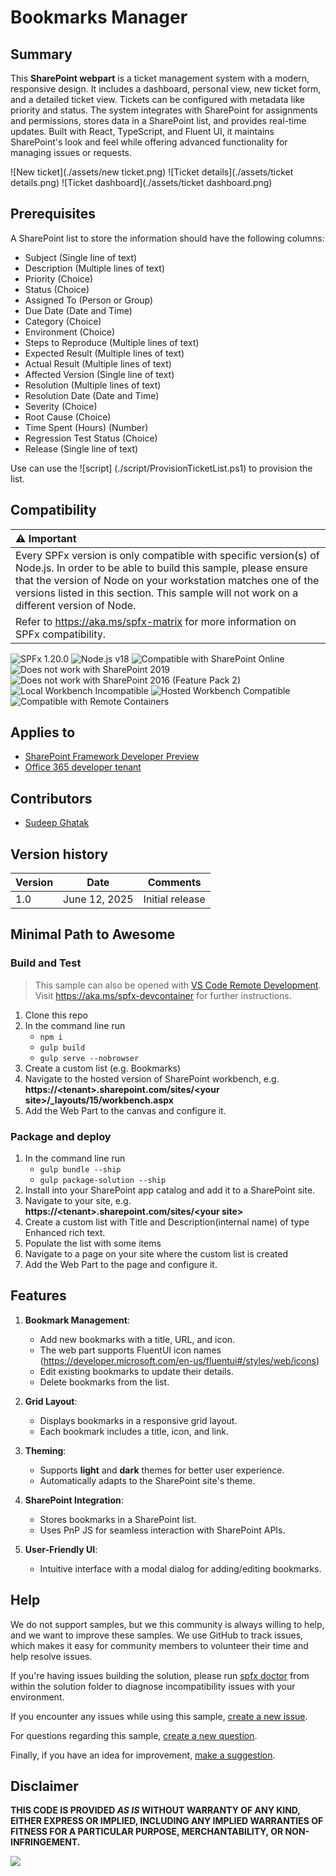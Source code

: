 # Bookmarks Manager

## Summary

This **SharePoint webpart** is a ticket management system with a modern, responsive design. It includes a dashboard, personal view, new ticket form, and a detailed ticket view. Tickets can be configured with metadata like priority and status. The system integrates with SharePoint for assignments and permissions, stores data in a SharePoint list, and provides real-time updates. Built with React, TypeScript, and Fluent UI, it maintains SharePoint's look and feel while offering advanced functionality for managing issues or requests.

![New ticket](./assets/new ticket.png)
![Ticket details](./assets/ticket details.png)
![Ticket dashboard](./assets/ticket dashboard.png)

## Prerequisites

A SharePoint list to store the information should have the following columns:

 - Subject (Single line of text)
 - Description (Multiple lines of text)
 - Priority (Choice)
 - Status (Choice)
 - Assigned To (Person or Group)
 - Due Date (Date and Time)
 - Category (Choice)
 - Environment (Choice)
 - Steps to Reproduce (Multiple lines of text)
 - Expected Result (Multiple lines of text)
 - Actual Result (Multiple lines of text)
 - Affected Version (Single line of text)
 - Resolution (Multiple lines of text)
 - Resolution Date (Date and Time)
 - Severity (Choice)
 - Root Cause (Choice)
 - Time Spent (Hours) (Number)
 - Regression Test Status (Choice)
 - Release (Single line of text)

 Use can use the ![script] (./script/ProvisionTicketList.ps1) to provision the list.

## Compatibility

| :warning: Important          |
|:---------------------------|
| Every SPFx version is only compatible with specific version(s) of Node.js. In order to be able to build this sample, please ensure that the version of Node on your workstation matches one of the versions listed in this section. This sample will not work on a different version of Node.|
|Refer to <https://aka.ms/spfx-matrix> for more information on SPFx compatibility.   |

![SPFx 1.20.0](https://img.shields.io/badge/SPFx-1.20.0-green.svg)
![Node.js v18](https://img.shields.io/badge/Node.js-v18-green.svg)
![Compatible with SharePoint Online](https://img.shields.io/badge/SharePoint%20Online-Compatible-green.svg)
![Does not work with SharePoint 2019](https://img.shields.io/badge/SharePoint%20Server%202019-Incompatible-red.svg "SharePoint Server 2019 requires SPFx 1.4.1 or lower")
![Does not work with SharePoint 2016 (Feature Pack 2)](https://img.shields.io/badge/SharePoint%20Server%202016%20(Feature%20Pack%202)-Incompatible-red.svg "SharePoint Server 2016 Feature Pack 2 requires SPFx 1.1")
![Local Workbench Incompatible](https://img.shields.io/badge/Local%20Workbench-Incompatible-red.svg)
![Hosted Workbench Compatible](https://img.shields.io/badge/Hosted%20Workbench-Compatible-green.svg)
![Compatible with Remote Containers](https://img.shields.io/badge/Remote%20Containers-Compatible-green.svg)

## Applies to

- [SharePoint Framework Developer Preview](https://learn.microsoft.com/sharepoint/dev/spfx/sharepoint-framework-overview)
- [Office 365 developer tenant](https://learn.microsoft.com/sharepoint/dev/spfx/set-up-your-developer-tenant)

## Contributors

- [Sudeep Ghatak](https://github.com/sudeepghatak)

## Version history

|Version|Date|Comments|
|-------|----|--------|
|1.0|June 12, 2025|Initial release|

## Minimal Path to Awesome

### Build and Test

> This sample can also be opened with [VS Code Remote Development](https://code.visualstudio.com/docs/remote/remote-overview). Visit <https://aka.ms/spfx-devcontainer> for further instructions.

1. Clone this repo
1. In the command line run
    - `npm i`
    - `gulp build`
    - `gulp serve --nobrowser`
1. Create a custom list (e.g. Bookmarks)
1. Navigate to the hosted version of SharePoint workbench, e.g. **https://\<tenant>.sharepoint.com/sites/\<your site>/_layouts/15/workbench.aspx**
1. Add the Web Part to the canvas and configure it.

### Package and deploy

1. In the command line run
    - `gulp bundle --ship`
    - `gulp package-solution --ship`
2. Install into your SharePoint app catalog and add it to a SharePoint site.
3. Navigate to your site, e.g. **https://\<tenant>.sharepoint.com/sites/\<your site>**
4. Create a custom list with Title and Description(internal name) of type Enhanced rich text.
5. Populate the list with some items
6. Navigate to a page on your site where the custom list is created
7. Add the Web Part to the page and configure it.

## Features

1. **Bookmark Management**:
   - Add new bookmarks with a title, URL, and icon.
   - The web part supports FluentUI icon names (<https://developer.microsoft.com/en-us/fluentui#/styles/web/icons>)
   - Edit existing bookmarks to update their details.
   - Delete bookmarks from the list.

2. **Grid Layout**:
   - Displays bookmarks in a responsive grid layout.
   - Each bookmark includes a title, icon, and link.

3. **Theming**:
   - Supports **light** and **dark** themes for better user experience.
   - Automatically adapts to the SharePoint site's theme.

4. **SharePoint Integration**:
   - Stores bookmarks in a SharePoint list.
   - Uses PnP JS for seamless interaction with SharePoint APIs.

5. **User-Friendly UI**:
   - Intuitive interface with a modal dialog for adding/editing bookmarks.

## Help

We do not support samples, but we this community is always willing to help, and we want to improve these samples. We use GitHub to track issues, which makes it easy for  community members to volunteer their time and help resolve issues.

If you're having issues building the solution, please run [spfx doctor](https://pnp.github.io/cli-microsoft365/cmd/spfx/spfx-doctor/) from within the solution folder to diagnose incompatibility issues with your environment.

If you encounter any issues while using this sample, [create a new issue](https://github.com/pnp/sp-dev-fx-webparts/issues/new?assignees=&labels=Needs%3A+Triage+%3Amag%3A%2Ctype%3Abug-suspected%2Csample%3A%20react-sp-ticket-mgmt=bug-report.yml&sample=react-sp-ticket-mgmt&authors=@SudeepGhatakh&title=react-sp-ticket-mgmt).

For questions regarding this sample, [create a new question](https://github.com/pnp/sp-dev-fx-webparts/issues/new?assignees=&labels=Needs%3A+Triage+%3Amag%3A%2Ctype%3Aquestion%2Csample%3A%20react-sp-ticket-mgmt&template=bug-report.yml&sample=react-sp-ticket-mgmt&authors=@SudeepGhatakh&title=react-sp-ticket-mgmt).

Finally, if you have an idea for improvement, [make a suggestion](https://github.com/pnp/sp-dev-fx-webparts/issues/new?assignees=&labels=Needs%3A+Triage+%3Amag%3A%2Ctype%3Aenhancement%2Csample%3A%20react-sp-ticket-mgmt&template=bug-report.yml&sample=react-sp-ticket-mgmt&authors=@SudeepGhatakh&title=react-sp-bookmarks).

## Disclaimer

**THIS CODE IS PROVIDED *AS IS* WITHOUT WARRANTY OF ANY KIND, EITHER EXPRESS OR IMPLIED, INCLUDING ANY IMPLIED WARRANTIES OF FITNESS FOR A PARTICULAR PURPOSE, MERCHANTABILITY, OR NON-INFRINGEMENT.**

<img src="https://m365-visitor-stats.azurewebsites.net/sp-dev-fx-webparts/samples/react-sp-bookmarks" />
